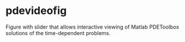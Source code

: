 # pdevideofig
Figure with slider that allows interactive viewing of Matlab PDEToolbox solutions of the time-dependent problems.
